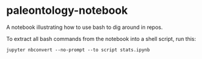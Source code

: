 # paleontology-notebook

A notebook illustrating how to use bash to dig around in repos.

To extract all bash commands from the notebook into a shell script,
run this:

```jupyter nbconvert --no-prompt --to script stats.ipynb```
